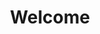 ---
docID: welcome
sidebar_label: Welcome
title: Welcome
displayed_sidebar: helpcenterSidebar
sidebar_position: 1
---